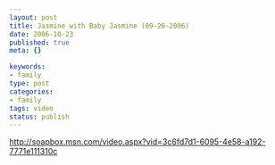 ```yaml
--- 
layout: post
title: Jasmine with Baby Jasmine (09-26-2006)
date: 2006-10-23
published: true
meta: {}

keywords: 
- family
type: post
categories: 
- family
tags: video
status: publish
---
```



<http://soapbox.msn.com/video.aspx?vid=3c6fd7d1-6095-4e58-a192-7771e111310c>

